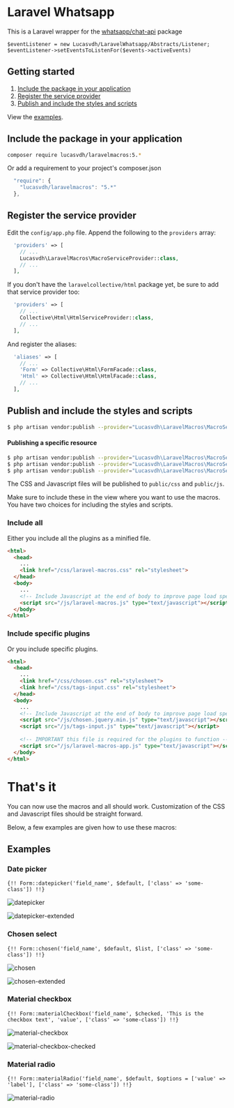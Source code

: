 # Laravel Whatsapp

This is a Laravel wrapper for the [whatsapp/chat-api]() package

```
$eventListener = new Lucasvdh/LaravelWhatsapp/Abstracts/Listener;
$eventListener->setEventsToListenFor($events->activeEvents)
```

## Getting started
1. [Include the package in your application](#include-the-package-in-your-application)
2. [Register the service provider](#register-the-service-provider)
3. [Publish and include the styles and scripts](#publish-and-include-the-styles-and-scripts)

View the [examples](#examples).

## Include the package in your application

``` bash
composer require lucasvdh/laravelmacros:5.*
```
Or add a requirement to your project's composer.json

``` javascript
  "require": {
    "lucasvdh/laravelmacros": "5.*"
  },
```

## Register the service provider

Edit the `config/app.php` file. Append the following to the `providers` array:

``` php
  'providers' => [
    // ...
    Lucasvdh\LaravelMacros\MacroServiceProvider::class,
    // ...
  ],
```

If you don't have the `laravelcollective/html` package yet, be sure to add that service provider too:

``` php
  'providers' => [
    // ...
    Collective\Html\HtmlServiceProvider::class,
    // ...
  ],
```

And register the aliases:

``` php
  'aliases' => [
    // ...
    'Form' => Collective\Html\FormFacade::class,
    'Html' => Collective\Html\HtmlFacade::class,
    // ...
  ],
```


## Publish and include the styles and scripts

``` bash
$ php artisan vendor:publish --provider="Lucasvdh\LaravelMacros\MacroServiceProvider"
```

#### Publishing a specific resource

``` bash
$ php artisan vendor:publish --provider="Lucasvdh\LaravelMacros\MacroServiceProvider" --tag="scripts"
$ php artisan vendor:publish --provider="Lucasvdh\LaravelMacros\MacroServiceProvider" --tag="styles"
$ php artisan vendor:publish --provider="Lucasvdh\LaravelMacros\MacroServiceProvider" --tag="images"
```

The CSS and Javascript files will be published to `public/css` and `public/js`. 

Make sure to include these in the view where you want to use the macros. You have two choices for including the styles and scripts.
  
### Include all

Either you include all the plugins as a minified file.

``` html
<html>
  <head>
    ...
    <link href="/css/laravel-macros.css" rel="stylesheet">
  </head>
  <body>
    ...
    <!-- Include Javascript at the end of body to improve page load speed -->
    <script src="/js/laravel-macros.js" type="text/javascript"></script>
  </body>
</html>
```

### Include specific plugins

Or you include specific plugins.

``` html
<html>
  <head>
    ...
    <link href="/css/chosen.css" rel="stylesheet">
    <link href="/css/tags-input.css" rel="stylesheet">
  </head>
  <body>
    ...
    <!-- Include Javascript at the end of body to improve page load speed -->
    <script src="/js/chosen.jquery.min.js" type="text/javascript"></script>
    <script src="/js/tags-input.js" type="text/javascript"></script>
    
    <!-- IMPORTANT this file is required for the plugins to function -->
    <script src="/js/laravel-macros-app.js" type="text/javascript"></script>
  </body>
</html>
```

# That's it

You can now use the macros and all should work. Customization of the CSS and Javascript files should be straight forward.

Below, a few examples are given how to use these macros:

## Examples

### Date picker

``` blade
{!! Form::datepicker('field_name', $default, ['class' => 'some-class']) !!}
```

![datepicker](http://download-manager.nl/lucasvdh/laravelmacros/datepicker.png "Date picker")

![datepicker-extended](http://download-manager.nl/lucasvdh/laravelmacros/datepicker-extended.png "Date picker extended")

### Chosen select

``` blade
{!! Form::chosen('field_name', $default, $list, ['class' => 'some-class']) !!}
```

![chosen](http://download-manager.nl/lucasvdh/laravelmacros/chosen-select.png "Chosen select")

![chosen-extended](http://download-manager.nl/lucasvdh/laravelmacros/chosen-select-extended.png "Chosen select extended")

### Material checkbox

``` blade
{!! Form::materialCheckbox('field_name', $checked, 'This is the checkbox text', 'value', ['class' => 'some-class']) !!}
```

![material-checkbox](http://download-manager.nl/lucasvdh/laravelmacros/material-checkbox.png "Material checkbox")

![material-checkbox-checked](http://download-manager.nl/lucasvdh/laravelmacros/material-checkbox-checked.png "Material checkbox checked")

### Material radio

``` blade
{!! Form::materialRadio('field_name', $default, $options = ['value' => 'label'], ['class' => 'some-class']) !!}
```

![material-radio](http://download-manager.nl/lucasvdh/laravelmacros/material-radio.png "Material radio")
